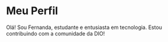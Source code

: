 # Meu Perfil
Olá! Sou Fernanda, estudante e entusiasta em tecnologia. Estou contribuindo com a comunidade da DIO!
